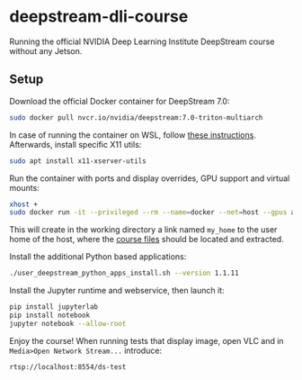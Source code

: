 # deepstream-dli-course
Running the official NVIDIA Deep Learning Institute DeepStream course without any Jetson.

## Setup
Download the official Docker container for DeepStream 7.0:
```bash
sudo docker pull nvcr.io/nvidia/deepstream:7.0-triton-multiarch
```

In case of running the container on WSL, follow [these instructions](https://docs.nvidia.com/metropolis/deepstream/dev-guide/text/DS_on_WSL2.html). Afterwards, install specific X11 utils:
```bash
sudo apt install x11-xserver-utils
```

Run the container with ports and display overrides, GPU support and virtual mounts:
```bash
xhost +
sudo docker run -it --privileged --rm --name=docker --net=host --gpus all -e DISPLAY=$DISPLAY -e CUDA_CACHE_DISABLE=0 --device /dev/snd -v /tmp/.X11-unix/:/tmp/.X11-unix -v ~/:/opt/nvidia/deepstream/deepstream-7.0/my_home/ -p 8554:8554 nvcr.io/nvidia/deepstream:7.0-triton-multiarch
```
This will create in the working directory a link named `my_home` to the user home of the host, where the [course files](https://universidadevigo-my.sharepoint.com/:u:/g/personal/david_conde_morales_uvigo_gal/EdpVaRnXfPNGr5kKAGT8CwYBnDhX-VJEMzqNkYa-v7Qy9Q?e=c7P2Du) should be located and extracted.

Install the additional Python based applications:
```bash
./user_deepstream_python_apps_install.sh --version 1.1.11
```

Install the Jupyter runtime and webservice, then launch it:
```bash
pip install jupyterlab
pip install notebook
jupyter notebook --allow-root
```

Enjoy the course! When running tests that display image, open VLC and in `Media>Open Network Stream...` introduce:
```shell
rtsp://localhost:8554/ds-test
```
